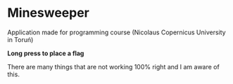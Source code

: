 # Minesweeper
Application made for programming course (Nicolaus Copernicus University in Toruń)

**Long press to place a flag**

There are many things that are not working 100% right and I am aware of this.
